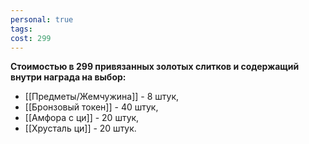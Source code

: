 ```yaml
---
personal: true
tags: 
cost: 299
---
```

**Стоимостью в 299 привязанных золотых слитков и содержащий внутри награда на выбор:**  

- [[Предметы/Жемчужина]] - 8 штук,
- [[Бронзовый токен]] - 40 штук,
- [[Амфора с ци]] - 20 штук,
- [[Хрусталь ци]] - 20 штук.